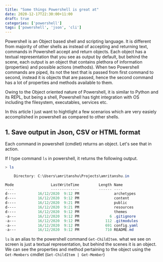 ```yaml
---
title: "Some things Powershell is great at"
date: 2020-12-17T22:30:00+11:00
draft: true
categories: ['powershell']
tags: ['powershell', 'json', 'cli']
---
```


Powershell is an Object based shell and scripting language. It is different from majority of other shells as instead of accepting and returning text, commands in Powershell accept and return objects. Each object has a textual representation that you see as output by default, but behind the scene, each output is an object that contains plethora of information (properties) and possible actions (methods). When two Powershell commands are piped, its not the text that is passed from first command to second, instead it is objects that are passed, hence the second command has a lot of properties and methods available to them.

Owing to the Object oriented nature of Powershell, it is similar to Python and its REPL, but being a shell, Powershell has tight integration with OS including the filesystem, executables, services etc.

In this article I just want to hightlight a few scenarios which are very easiely accomplished in powershell as compared to other shells.

## 1. Save output in Json, CSV or HTML format

Each command in powershell (cmdlet) returns an object. Let's see that in action.

If I type command `ls` in powershell, it returns the following output. 

```powershell
> ls

    Directory: C:\Users\amritanshu\Projects\amritanshu.in    

Mode                 LastWriteTime         Length Name       
----                 -------------         ------ ----       
d----          16/12/2020  9:12 PM                archetypes 
d----          16/12/2020  9:12 PM                content    
d----          16/12/2020  9:21 PM                public     
d----          16/12/2020  9:21 PM                resources  
d----          16/12/2020  9:12 PM                themes     
-a---          16/12/2020  9:12 PM              6 .gitignore 
-a---          16/12/2020  9:12 PM            112 .gitmodules
-a---          16/12/2020  9:12 PM            691 config.yaml
-a---          16/12/2020  9:12 PM            710 README.md  
```

`ls` is an alias to the powershell command `Get-ChildItem`. what we see on screen is just a textual representation, but behind the scenes it is an object. We can see the properties and method pertaining to the object using the `Get-Members` cmdlet (`Get-ChildItem | Get-Member`)

